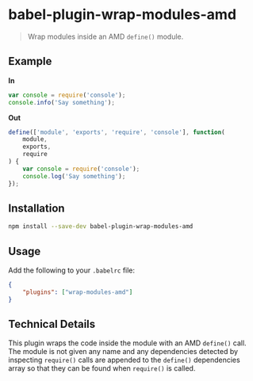 # babel-plugin-wrap-modules-amd

> Wrap modules inside an AMD `define()` module.

## Example

**In**

```javascript
var console = require('console');
console.info('Say something');
```

**Out**

```javascript
define(['module', 'exports', 'require', 'console'], function(
	module,
	exports,
	require
) {
	var console = require('console');
	console.log('Say something');
});
```

## Installation

```sh
npm install --save-dev babel-plugin-wrap-modules-amd
```

## Usage

Add the following to your `.babelrc` file:

```json
{
	"plugins": ["wrap-modules-amd"]
}
```

## Technical Details

This plugin wraps the code inside the module with an AMD `define()` call. The
module is not given any name and any dependencies detected by inspecting
`require()` calls are appended to the `define()` dependencies array so that they
can be found when `require()` is called.
